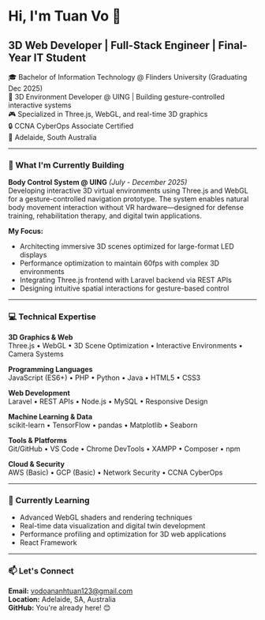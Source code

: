 # Hi, I'm Tuan Vo 👋

## 3D Web Developer | Full-Stack Engineer | Final-Year IT Student

🎓 Bachelor of Information Technology @ Flinders University (Graduating Dec 2025)  
💼 3D Environment Developer @ UING | Building gesture-controlled interactive systems  
🎮 Specialized in Three.js, WebGL, and real-time 3D graphics  
🔒 CCNA CyberOps Associate Certified  
📍 Adelaide, South Australia

---

### 🚀 What I'm Currently Building

**Body Control System @ UING** *(July - December 2025)*  
Developing interactive 3D virtual environments using Three.js and WebGL for a gesture-controlled navigation prototype. The system enables natural body movement interaction without VR hardware—designed for defense training, rehabilitation therapy, and digital twin applications.

**My Focus:**
- Architecting immersive 3D scenes optimized for large-format LED displays
- Performance optimization to maintain 60fps with complex 3D environments
- Integrating Three.js frontend with Laravel backend via REST APIs
- Designing intuitive spatial interactions for gesture-based control

---

### 💻 Technical Expertise

**3D Graphics & Web**  
Three.js • WebGL • 3D Scene Optimization • Interactive Environments • Camera Systems

**Programming Languages**  
JavaScript (ES6+) • PHP • Python • Java • HTML5 • CSS3

**Web Development**  
Laravel • REST APIs • Node.js • MySQL • Responsive Design

**Machine Learning & Data**  
scikit-learn • TensorFlow • pandas • Matplotlib • Seaborn

**Tools & Platforms**  
Git/GitHub • VS Code • Chrome DevTools • XAMPP • Composer • npm

**Cloud & Security**  
AWS (Basic) • GCP (Basic) • Network Security • CCNA CyberOps

---

### 🎯 Currently Learning

- Advanced WebGL shaders and rendering techniques
- Real-time data visualization and digital twin development
- Performance profiling and optimization for 3D web applications
- React Framework

---

### 📫 Let's Connect

**Email:** vodoananhtuan123@gmail.com  
**Location:** Adelaide, SA, Australia  
**GitHub:** You're already here! 😊
